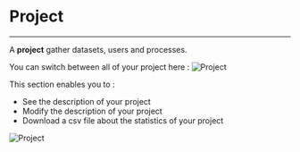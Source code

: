 # Project

-----------------

A **project** gather datasets, users and processes.

You can switch between all of your project here :
![Project](/images/web_ui/project.png)

This section enables you to :

- See the description of your project
- Modify the description of your project
- Download a csv file about the statistics of your project

![Project](/images/web_ui/project_2.png)